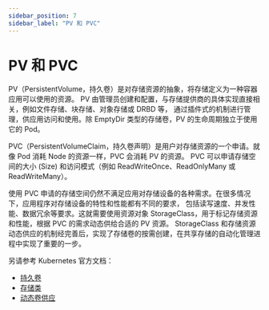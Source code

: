 ```yaml
---
sidebar_position: 7
sidebar_label: "PV 和 PVC"
---
```


# PV 和 PVC

PV（PersistentVolume，持久卷）是对存储资源的抽象，将存储定义为一种容器应用可以使用的资源。
PV 由管理员创建和配置，与存储提供商的具体实现直接相关，例如文件存储、块存储、对象存储或 DRBD 等，
通过插件式的机制进行管理，供应用访问和使用。除 EmptyDir 类型的存储卷，PV 的生命周期独立于使用它的 Pod。

PVC（PersistentVolumeClaim，持久卷声明）是用户对存储资源的一个申请。就像 Pod 消耗 Node 的资源一样，PVC 会消耗 PV 的资源。
PVC 可以申请存储空间的大小 (Size) 和访问模式（例如 ReadWriteOnce、ReadOnlyMany 或 ReadWriteMany）。

使用 PVC 申请的存储空间仍然不满足应用对存储设备的各种需求。在很多情况下，应用程序对存储设备的特性和性能都有不同的要求，
包括读写速度、并发性能、数据冗余等要求。这就需要使用资源对象 StorageClass，用于标记存储资源和性能，根据 PVC 的需求动态供给合适的 PV 资源。
StorageClass 和存储资源动态供应的机制经完善后，实现了存储卷的按需创建，在共享存储的自动化管理进程中实现了重要的一步。

另请参考 Kubernetes 官方文档：

- [持久卷](https://kubernetes.io/zh-cn/docs/concepts/storage/persistent-volumes/)
- [存储类](https://kubernetes.io/zh-cn/docs/concepts/storage/storage-classes/)
- [动态卷供应](https://kubernetes.io/zh-cn/docs/concepts/storage/dynamic-provisioning/)